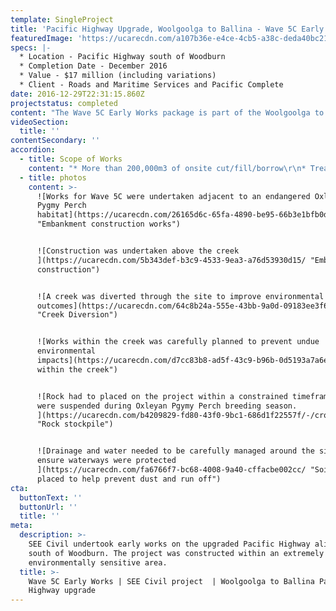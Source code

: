 ```yaml
---
template: SingleProject
title: 'Pacific Highway Upgrade, Woolgoolga to Ballina - Wave 5C Early Works '
featuredImage: 'https://ucarecdn.com/a107b36e-e4ce-4cb5-a38c-deda40bc212c/'
specs: |-
  * Location - Pacific Highway south of Woodburn
  * Completion Date - December 2016
  * Value - $17 million (including variations) 
  * Client - Roads and Maritime Services and Pacific Complete
date: 2016-12-29T22:31:15.860Z
projectstatus: completed
content: "The Wave 5C Early Works package is part of the Woolgoolga to Ballina Pacific Highway upgrade. SEE Civil worked collaboratively with Roads and Maritime Services and Pacific Complete to deliver this part of the Woolgoolga to Ballina Pacific Highway upgrade. \r\n\nThere was two distinct areas of this early works package – Tabbimoble and Lang Hill.\n\nOverall SEE Civil undertook foundation and embankment treatment works across about 4 kilometres.  \r\n\nIn 2017, this project was announced as the Winner of Category 4 (project $10 million to $30 million) in the NSW branch CCF Earth Awards.  \r\n\nThere early works were undertaken to ensure major construction could proceed in this area."
videoSection:
  title: ''
contentSecondary: ''
accordion:
  - title: Scope of Works
    content: "* More than 200,000m3 of onsite cut/fill/borrow\r\n* Treatment and processing of more than 10,000m3 of acid sulphate material\r\n* Creek diversions and realignment of waterways identified as an endangered fish habitat for the Oxleyan Pygmy Perch.\r\n* Bridge embankment construction including spill through materials\r\n* Design and construct of permanent intersections\r\n* Design and construction of creek crossings for heavy vehicles during construction\r\n* Import of 82,000m2 of drainage rock\r\n* Use of an Xcentric ripper to excavate 40,000m3 of hard sandstone\r\n* Crushing and screening operation established to process sandstone\r\n* Clearing and processing more than 22,000m3 that was ultimately used in power generation\r\n* Detailed planning and sequencing required to minimise impact on existing Pacific Highway motorists"
  - title: photos
    content: >-
      ![Works for Wave 5C were undertaken adjacent to an endangered Oxleyan
      Pygmy Perch
      habitat](https://ucarecdn.com/26165d6c-65fa-4890-be95-66b3e1bfb0d8/
      "Embankment construction works")


      ![Construction was undertaken above the creek
      ](https://ucarecdn.com/5b343def-b3c9-4533-9ea3-a76d53930d15/ "Embankment
      construction")


      ![A creek was diverted through the site to improve environmental
      outcomes](https://ucarecdn.com/64c8b24a-555e-43bb-9a0d-09183ee3f606/
      "Creek Diversion")


      ![Works within the creek was carefully planned to prevent undue
      environmental
      impacts](https://ucarecdn.com/d7cc83b8-ad5f-43c9-b96b-0d5193a7a6e5/ "Works
      within the creek")


      ![Rock had to placed on the project within a constrained timeframe. Works
      were suspended during Oxleyan Pgymy Perch breeding season.
      ](https://ucarecdn.com/b4209829-fd80-43f0-9bc1-686d1f22557f/-/crop/894x458/0,0/-/preview/
      "Rock stockpile")


      ![Drainage and water needed to be carefully managed around the site to
      ensure waterways were protected
      ](https://ucarecdn.com/fa6766f7-bc68-4008-9a40-cffacbe002cc/ "Soil binder
      placed to help prevent dust and run off")
cta:
  buttonText: ''
  buttonUrl: ''
  title: ''
meta:
  description: >-
    SEE Civil undertook early works on the upgraded Pacific Highway alignment
    south of Woodburn. The project was constructed within an extremely
    environmentally sensitive area. 
  title: >-
    Wave 5C Early Works | SEE Civil project  | Woolgoolga to Ballina Pacific
    Highway upgrade
---
```


